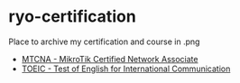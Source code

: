 # ryo-certification
Place to archive my certification and course in .png


- [MTCNA - MikroTik Certified Network Associate](https://github.com/Ryoferzz/ryo-certificationx/tree/main/MTCNA)
- [TOEIC - Test of English for International Communication](https://github.com/Ryoferzz/ryo-certificationx/blob/main/Toeic/TOEIC1.png)
<!---
- []()
- []()
- []()
!--->